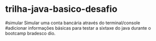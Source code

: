 # trilha-java-basico-desafio

#simular Simular uma conta bancária através do terminal/console
#adicionar informações básicas para testar a sixtaxe do java durante o bootcamp bradesco dio.
